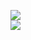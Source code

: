 [![](https://img.shields.io/badge/Made%20With-Github%20Spray-lightgrey.svg?style=for-the-badge&logo=github)](https://github.com/Annihil/github-spray#5084)  
[![](https://i.imgur.com/2DrTn0Z.gif)](https://github.com/Annihil/github-spray)